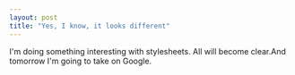 ```yaml
---
layout: post
title: "Yes, I know, it looks different"
---
```

I'm doing something interesting with stylesheets. All will become clear.And
tomorrow I'm going to take on Google.

